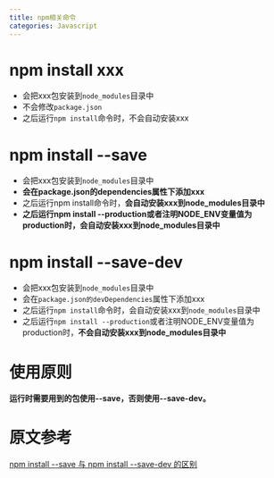 ```yaml
---
title: npm相关命令
categories: Javascript
---
```


# npm install xxx
- 会把xxx包安装到`node_modules`目录中
- 不会修改`package.json`
- 之后运行`npm install`命令时，不会自动安装xxx

# npm install --save

- 会把xxx包安装到`node_modules`目录中
- **会在package.json的dependencies属性下添加xxx**
- 之后运行npm install命令时，**会自动安装xxx到node_modules目录中**
- **之后运行npm install --production或者注明NODE_ENV变量值为production时，会自动安装xxx到node_modules目录中**

# npm install --save-dev
- 会把xxx包安装到`node_modules`目录中
- 会在`package.json的devDependencies`属性下添加xxx
- 之后运行`npm install`命令时，会自动安装xxx到`node_modules`目录中
- 之后运行`npm install --production`或者注明NODE_ENV变量值为production时，**不会自动安装xxx到node_modules目录中**

# 使用原则
**运行时需要用到的包使用--save，否则使用--save-dev。**

# 原文参考
[npm install --save 与 npm install --save-dev 的区别](http://www.cnblogs.com/hollen/p/5956012.html)
